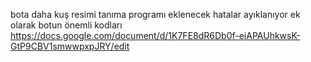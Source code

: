 bota daha kuş resimi tanıma programı eklenecek hatalar ayıklanıyor
ek olarak botun önemli kodları
https://docs.google.com/document/d/1K7FE8dR6Db0f-eiAPAUhkwsK-GtP9CBV1smwwpxpJRY/edit
